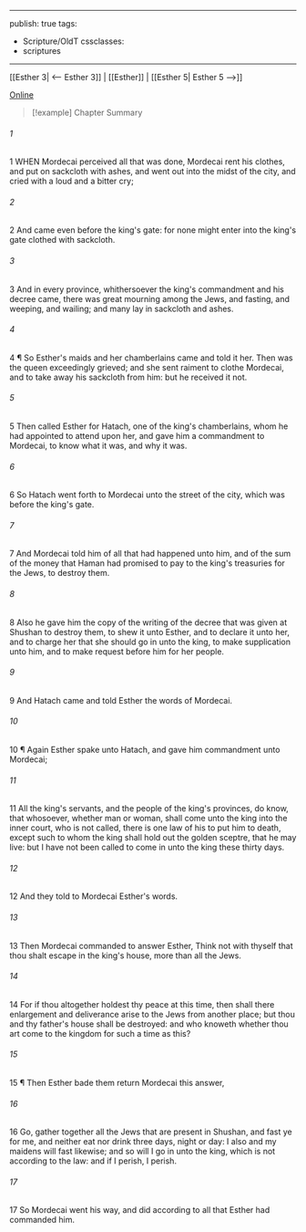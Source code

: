 

---
publish: true
tags:
  - Scripture/OldT
cssclasses:
  - scriptures
---
[[Esther 3| <-- Esther 3]] | [[Esther]] | [[Esther 5| Esther 5 -->]]

[Online](https://churchofjesuschrist.org/study/scriptures/ot/esth/4?lang=eng)

>[!example] Chapter Summary
>
###### 1
1 WHEN Mordecai perceived all that was done, Mordecai rent his clothes, and put on sackcloth with ashes, and went out into the midst of the city, and cried with a loud and a bitter cry;
###### 2
2 And came even before the king's gate: for none might enter into the king's gate clothed with sackcloth.
###### 3
3 And in every province, whithersoever the king's commandment and his decree came, there was great mourning among the Jews, and fasting, and weeping, and wailing; and many lay in sackcloth and ashes.
###### 4
4 ¶ So Esther's maids and her chamberlains came and told it her.  Then was the queen exceedingly grieved; and she sent raiment to clothe Mordecai, and to take away his sackcloth from him: but he received it not.
###### 5
5 Then called Esther for Hatach, one of the king's chamberlains, whom he had appointed to attend upon her, and gave him a commandment to Mordecai, to know what it was, and why it was.
###### 6
6 So Hatach went forth to Mordecai unto the street of the city, which was before the king's gate.
###### 7
7 And Mordecai told him of all that had happened unto him, and of the sum of the money that Haman had promised to pay to the king's treasuries for the Jews, to destroy them.
###### 8
8 Also he gave him the copy of the writing of the decree that was given at Shushan to destroy them, to shew it unto Esther, and to declare it unto her, and to charge her that she should go in unto the king, to make supplication unto him, and to make request before him for her people.
###### 9
9 And Hatach came and told Esther the words of Mordecai.
###### 10
10 ¶ Again Esther spake unto Hatach, and gave him commandment unto Mordecai;
###### 11
11 All the king's servants, and the people of the king's provinces, do know, that whosoever, whether man or woman, shall come unto the king into the inner court, who is not called, there is one law of his to put him to death, except such to whom the king shall hold out the golden sceptre, that he may live: but I have not been called to come in unto the king these thirty days.
###### 12
12 And they told to Mordecai Esther's words.
###### 13
13 Then Mordecai commanded to answer Esther, Think not with thyself that thou shalt escape in the king's house, more than all the Jews.
###### 14
14 For if thou altogether holdest thy peace at this time, then shall there enlargement and deliverance arise to the Jews from another place; but thou and thy father's house shall be destroyed: and who knoweth whether thou art come to the kingdom for such a time as this?
###### 15
15 ¶ Then Esther bade them return Mordecai this answer,
###### 16
16 Go, gather together all the Jews that are present in Shushan, and fast ye for me, and neither eat nor drink three days, night or day: I also and my maidens will fast likewise; and so will I go in unto the king, which is not according to the law: and if I perish, I perish.
###### 17
17 So Mordecai went his way, and did according to all that Esther had commanded him.



